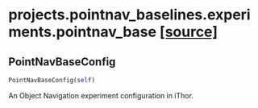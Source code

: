 # projects.pointnav_baselines.experiments.pointnav_base [[source]](https://github.com/allenai/embodied-rl/tree/master/projects/pointnav_baselines/experiments/pointnav_base.py)

## PointNavBaseConfig
```python
PointNavBaseConfig(self)
```
An Object Navigation experiment configuration in iThor.
